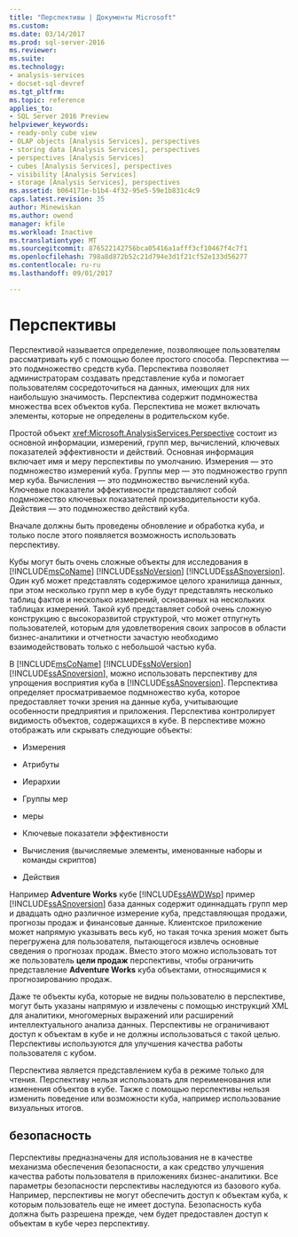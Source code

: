 ```yaml
---
title: "Перспективы | Документы Microsoft"
ms.custom: 
ms.date: 03/14/2017
ms.prod: sql-server-2016
ms.reviewer: 
ms.suite: 
ms.technology:
- analysis-services
- docset-sql-devref
ms.tgt_pltfrm: 
ms.topic: reference
applies_to:
- SQL Server 2016 Preview
helpviewer_keywords:
- ready-only cube view
- OLAP objects [Analysis Services], perspectives
- storing data [Analysis Services], perspectives
- perspectives [Analysis Services]
- cubes [Analysis Services], perspectives
- visibility [Analysis Services]
- storage [Analysis Services], perspectives
ms.assetid: b064171e-b1b4-4f32-95e5-59e1b831c4c9
caps.latest.revision: 35
author: Minewiskan
ms.author: owend
manager: kfile
ms.workload: Inactive
ms.translationtype: MT
ms.sourcegitcommit: 876522142756bca05416a1afff3cf10467f4c7f1
ms.openlocfilehash: 798a8d872b52c21d794e3d1f21cf52e133d56277
ms.contentlocale: ru-ru
ms.lasthandoff: 09/01/2017

---
```

# <a name="perspectives"></a>Перспективы
  Перспективой называется определение, позволяющее пользователям рассматривать куб с помощью более простого способа. Перспектива — это подмножество средств куба. Перспектива позволяет администраторам создавать представление куба и помогает пользователям сосредоточиться на данных, имеющих для них наибольшую значимость. Перспектива содержит подмножества множества всех объектов куба. Перспектива не может включать элементы, которые не определены в родительском кубе.  
  
 Простой объект <xref:Microsoft.AnalysisServices.Perspective> состоит из основной информации, измерений, групп мер, вычислений, ключевых показателей эффективности и действий. Основная информация включает имя и меру перспективы по умолчанию. Измерения — это подмножество измерений куба. Группы мер — это подмножество групп мер куба. Вычисления — это подмножество вычислений куба. Ключевые показатели эффективности представляют собой подмножество ключевых показателей производительности куба. Действия — это подмножество действий куба.  
  
 Вначале должны быть проведены обновление и обработка куба, и только после этого появляется возможность использовать перспективу.  
  
 Кубы могут быть очень сложные объекты для исследования в [!INCLUDE[msCoName](../../includes/msconame-md.md)] [!INCLUDE[ssNoVersion](../../includes/ssnoversion-md.md)] [!INCLUDE[ssASnoversion](../../includes/ssasnoversion-md.md)]. Один куб может представлять содержимое целого хранилища данных, при этом несколько групп мер в кубе будут представлять несколько таблиц фактов и несколько измерений, основанных на нескольких таблицах измерений. Такой куб представляет собой очень сложную конструкцию с высокоразвитой структурой, что может отпугнуть пользователей, которым для удовлетворения своих запросов в области бизнес-аналитики и отчетности зачастую необходимо взаимодействовать только с небольшой частью куба.  
  
 В [!INCLUDE[msCoName](../../includes/msconame-md.md)] [!INCLUDE[ssNoVersion](../../includes/ssnoversion-md.md)] [!INCLUDE[ssASnoversion](../../includes/ssasnoversion-md.md)], можно использовать перспективу для упрощения восприятия куба в [!INCLUDE[ssASnoversion](../../includes/ssasnoversion-md.md)]. Перспектива определяет просматриваемое подмножество куба, которое предоставляет точки зрения на данные куба, учитывающие особенности предприятия и приложения. Перспектива контролирует видимость объектов, содержащихся в кубе. В перспективе можно отображать или скрывать следующие объекты:  
  
-   Измерения  
  
-   Атрибуты  
  
-   Иерархии  
  
-   Группы мер  
  
-   меры  
  
-   Ключевые показатели эффективности  
  
-   Вычисления (вычисляемые элементы, именованные наборы и команды скриптов)  
  
-   Действия  
  
 Например **Adventure Works** кубе [!INCLUDE[ssAWDWsp](../../includes/ssawdwsp-md.md)] пример [!INCLUDE[ssASnoversion](../../includes/ssasnoversion-md.md)] база данных содержит одиннадцать групп мер и двадцать одно различное измерение куба, представляющая продажи, прогнозы продаж и финансовые данные. Клиентское приложение может напрямую указывать весь куб, но такая точка зрения может быть перегружена для пользователя, пытающегося извлечь основные сведения о прогнозах продаж. Вместо этого можно использовать тот же пользователь **цели продаж** перспективы, чтобы ограничить представление **Adventure Works** куба объектами, относящимися к прогнозированию продаж.  
  
 Даже те объекты куба, которые не видны пользователю в перспективе, могут быть указаны напрямую и извлечены с помощью инструкций XML для аналитики, многомерных выражений или расширений интеллектуального анализа данных. Перспективы не ограничивают доступ к объектам в кубе и не должны использоваться с такой целью. Перспективы используются для улучшения качества работы пользователя с кубом.  
  
 Перспектива является представлением куба в режиме только для чтения. Перспективу нельзя использовать для переименования или изменения объектов в кубе. Также с помощью перспективы нельзя изменить поведение или возможности куба, например использование визуальных итогов.  
  
## <a name="security"></a>безопасность  
 Перспективы предназначены для использования не в качестве механизма обеспечения безопасности, а как средство улучшения качества работы пользователя в приложениях бизнес-аналитики. Все параметры безопасности перспективы наследуются из базового куба. Например, перспективы не могут обеспечить доступ к объектам куба, к которым пользователь еще не имеет доступа. Безопасность куба должна быть разрешена прежде, чем будет предоставлен доступ к объектам в кубе через перспективу.  
  
  

